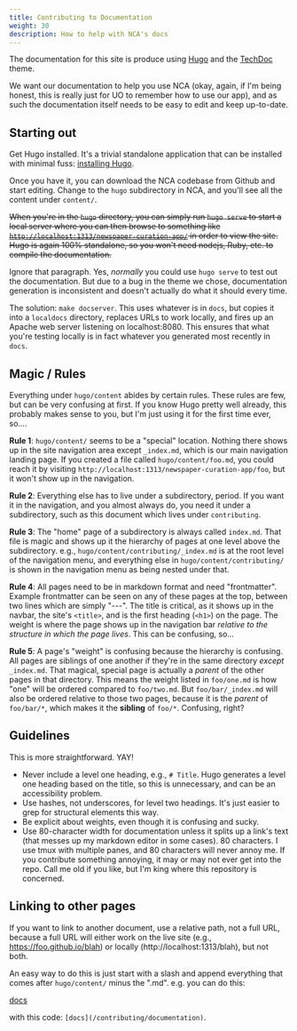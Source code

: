 ```yaml
---
title: Contributing to Documentation
weight: 30
description: How to help with NCA's docs
---
```


The documentation for this site is produce using [Hugo](https://gohugo.io/) and
the [TechDoc](https://themes.gohugo.io/hugo-theme-techdoc/) theme.

We want our documentation to help you use NCA (okay, again, if I'm being
honest, this is really just for UO to remember how to use our app), and as such
the documentation itself needs to be easy to edit and keep up-to-date.

## Starting out

Get Hugo installed.  It's a trivial standalone application that can be
installed with minimal fuss:
[installing Hugo](https://gohugo.io/getting-started/installing).

Once you have it, you can download the NCA codebase from Github and start
editing.  Change to the `hugo` subdirectory in NCA, and you'll see all the
content under `content/`.

<del>When you're in the `hugo` directory, you can simply run `hugo serve` to start a
local server where you can then browse to something like
[`http://localhost:1313/newspaper-curation-app/`](http://localhost:1313/newspaper-curation-app)
in order to view the site.  Hugo is again 100% standalone, so you won't need
nodejs, Ruby, etc. to compile the documentation.</del>

Ignore that paragraph. Yes, *normally* you could use `hugo serve` to test out
the documentation. But due to a bug in the theme we chose, documentation
generation is inconsistent and doesn't actually do what it should every time.

The solution: `make docserver`. This uses whatever is in `docs`, but copies it
into a `localdocs` directory, replaces URLs to work locally, and fires up an
Apache web server listening on localhost:8080. This ensures that what you're
testing locally is in fact whatever you generated most recently in `docs`.

## Magic / Rules

Everything under `hugo/content` abides by certain rules.  These rules are few,
but can be very confusing at first.  If you know Hugo pretty well already, this
probably makes sense to you, but I'm just using it for the first time ever,
so....

**Rule 1**: `hugo/content/` seems to be a "special" location.  Nothing there shows
up in the site navigation area except `_index.md`, which is our main navigation
landing page.  If you created a file called `hugo/content/foo.md`, you could
reach it by visiting `http://localhost:1313/newspaper-curation-app/foo`, but it
won't show up in the navigation.

**Rule 2**: Everything else has to live under a subdirectory, period.  If you
want it in the navigation, and you almost always do, you need it under a
subdirectory, such as this document which lives under `contributing`.

**Rule 3**: The "home" page of a subdirectory is always called `index.md`.
That file is magic and shows up it the hierarchy of pages at one level above
the subdirectory.  e.g., `hugo/content/contributing/_index.md` is at the root
level of the navigation menu, and everything else in
`hugo/content/contributing/` is shown in the navigation menu as being nested
under that.

**Rule 4**: All pages need to be in markdown format and need "frontmatter".
Example frontmatter can be seen on any of these pages at the top, between two
lines which are simply "---".  The title is critical, as it shows up in the
navbar, the site's `<title>`, and is the first heading (`<h1>`) on the page.
The weight is where the page shows up in the navigation bar *relative to the
structure in which the page lives*.  This can be confusing, so...

**Rule 5**: A page's "weight" is confusing because the hierarchy is confusing.
All pages are siblings of one another if they're in the same directory *except*
`_index.md`.  That magical, special page is actually a *parent* of the other
pages in that directory.  This means the weight listed in `foo/one.md` is how
"one" will be ordered compared to `foo/two.md`.  But `foo/bar/_index.md` will
also be ordered relative to those two pages, because it is the *parent* of
`foo/bar/*`, which makes it the **sibling** of `foo/*`.  Confusing, right?

## Guidelines

This is more straightforward.  YAY!

- Never include a level one heading, e.g., `# Title`.  Hugo generates a level
  one heading based on the title, so this is unnecessary, and can be an
  accessibility problem.
- Use hashes, not underscores, for level two headings.  It's just easier to
  grep for structural elements this way.
- Be explicit about weights, even though it is confusing and sucky.
- Use 80-character width for documentation unless it splits up a link's text
  (that messes up my markdown editor in some cases).  80 characters.  I use
  tmux with multiple panes, and 80 characters will never annoy me.  If you
  contribute something annoying, it may or may not ever get into the repo.
  Call me old if you like, but I'm king where this repository is concerned.

## Linking to other pages

If you want to link to another document, use a relative path, not a full URL,
because a full URL will either work on the live site (e.g.,
https://foo.github.io/blah) or locally (http://localhost:1313/blah), but not
both.

An easy way to do this is just start with a slash and append everything that
comes after `hugo/content/` minus the ".md".  e.g. you can do this:

[docs](/contributing/documentation)

with this code: `[docs](/contributing/documentation)`.
